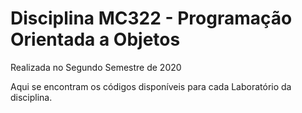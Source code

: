 # Disciplina MC322 - Programação Orientada a Objetos

Realizada no Segundo Semestre de 2020

Aqui se encontram os códigos disponíveis para cada Laboratório da disciplina.

